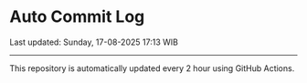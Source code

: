 # Auto Commit Log

Last updated: Sunday, 17-08-2025 17:13 WIB

---

This repository is automatically updated every 2 hour using GitHub Actions.
